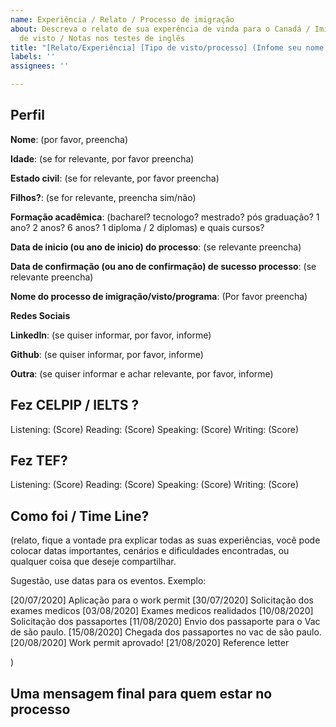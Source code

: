 ```yaml
---
name: Experiência / Relato / Processo de imigração
about: Descreva o relato de sua experência de vinda para o Canadá / Imigração / Processo
  de visto / Notas nos testes de inglês
title: "[Relato/Experiência] [Tipo de visto/processo] (Infome seu nome aqui)"
labels: ''
assignees: ''

---
```


## Perfil 

**Nome**: (por favor, preencha)

**Idade**: (se for relevante, por favor preencha)

**Estado civil**: (se for relevante, por favor preencha)

**Filhos?**: (se for relevante, preencha sim/não)

**Formação acadêmica**: (bacharel? tecnologo? mestrado? pós graduação? 1 ano? 2 anos? 6 anos? 1 diploma / 2 diplomas) e quais cursos?

**Data de inicio (ou ano de inicio) do processo**:  (se relevante preencha)

**Data de confirmação (ou ano de confirmação) de sucesso processo**:  (se relevante preencha)

**Nome do processo de imigração/visto/programa**: (Por favor preencha)


**Redes Sociais**

**LinkedIn**: (se quiser informar, por favor, informe)

**Github**: (se quiser informar, por favor, informe)

**Outra**:  (se quiser informar e achar relevante, por favor, informe)



## Fez CELPIP / IELTS ?

Listening: (Score)
Reading: (Score)
Speaking: (Score)
Writing: (Score)

## Fez TEF?

Listening: (Score)
Reading: (Score)
Speaking: (Score)
Writing: (Score)

## Como foi / Time Line?

(relato, fique a vontade pra explicar todas as suas experiências, você pode colocar datas importantes, cenários e dificuldades encontradas, ou qualquer coisa que deseje compartilhar.

Sugestão, use datas para os eventos. Exemplo:

[20/07/2020]  Aplicação para o work permit
[30/07/2020]  Solicitação dos exames medicos
[03/08/2020] Exames medicos realidados
[10/08/2020] Solicitação dos passaportes
[11/08/2020] Envio dos passaporte para o Vac de são paulo.
[15/08/2020] Chegada dos passaportes no vac de são paulo.
[20/08/2020] Work permit aprovado!
[21/08/2020] Reference letter

)


## Uma mensagem final para quem estar no processo
